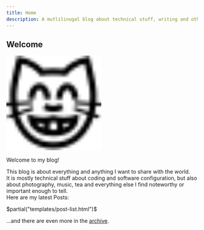 ```yaml
---
title: Home
description: A mutlilinugal blog about technical stuff, writing and other musings
---
```


## Welcome


<img alt="cat face grinning with smiling eyes" src="/images/nekonet.svg" style="height: 250px; width: auto;"/>

Welcome to my blog!

This blog is about everything and anything I want to share with the world.  
It is mostly technical stuff about coding and software configuration, but also about photography, music, tea and everything else I find noteworthy or important enough to tell.  
Here are my latest Posts:

$partial("templates/post-list.html")$

…and there are even more in the [archive][archive].

[archive]: /archive.html
